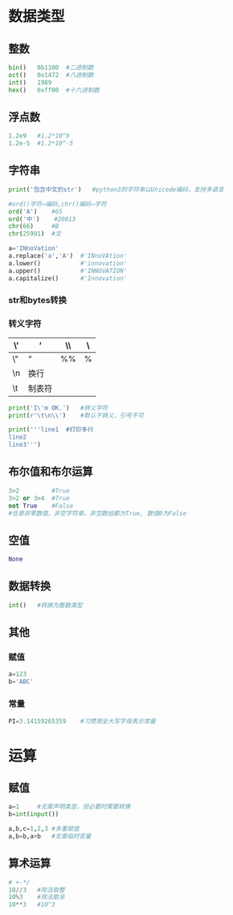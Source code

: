# 数据类型

## 整数

```python
bin()	0b1100	#二进制数
oct()	0o1472	#八进制数
int()	1989
hex()	0xff00	#十六进制数
```



## 浮点数

```python
1.2e9	#1.2*10^9
1.2e-5	#1.2*10^-5
```



## 字符串

```python
print('包含中文的str')	#python3的字符串以Unicode编码，支持多语言

#ord()字符→编码,chr()编码→字符
ord('A')	#65
ord('中')	#20013
chr(66)		#B
chr(25991)	#文

a='INnoVation'
a.replace('a','A')	#'INnoVAtion'
a.lower()			#'innovation'
a.upper()			#'INNOVATION'
a.capitalize()		#'Innovation'
```

### str和bytes转换



### 转义字符

| \\'  | ‘      | \\\  | \    |
| ---- | ------ | ---- | ---- |
| \\"  | “      | %%   | %    |
| \n   | 换行   |      |      |
| \t   | 制表符 |      |      |



```python
print('I\'m OK.')	#转义字符
print(r'\t\n\\')	#默认不转义，引号不可

print('''line1	#打印多行
line2
line3''')

```



## 布尔值和布尔运算

```python
3>2			#True
3>2 or 3>4	#True
not True	#False
#任意非零数值，非空字符串，非空数组都为True, 数值0为False
```



## 空值

```python
None
```



## 数据转换

```python
int()	#转换为整数类型
```



## 其他

### 赋值

```python
a=123
b='ABC'

```

### 常量

```python
PI=3.14159265359	#习惯用全大写字母表示常量
```





# 运算

## 赋值

```python
a=1		#无需声明类型，但必要时需要转换
b=int(input())

a,b,c=1,2,3	#多重赋值
a,b=b,a+b	#无需临时变量
```



## 算术运算

```python
# +-*/
10//3	#除法取整
10%3	#除法取余
10**3	#10^3
```


